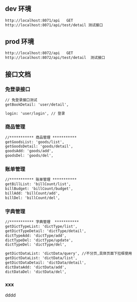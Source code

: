 ## dev 环境

```html
http://localhost:8071/api   GET
http://localhost:8071/api/test/detail 测试接口
```



## prod 环境

```html
http://localhost:8072/api   GET
http://localhost:8072/api/test/detail  测试接口
```



## 接口文档

### 免登录接口

```html
// 免登录接口测试
getBookDetail: 'user/detail',

login: 'user/login', // 登录
```

### 商品管理

```html
//*********** 商品管理 ***********
getGoodsList: 'goods/list',
getGoodsDetail: 'goods/detail',  
goodsAdd: 'goods/add',
goodsDel: 'goods/del',
```

### 账单管理

```html
//*********** 账单管理 ***********
getBillList: 'billCount/list',
billBudget: 'billCount/budget',
billAdd: 'billCount/add',
billDel: 'billCount/del',
```

### 字典管理

```html
//*********** 字典管理  ***********
getDictTypeList: 'dictType/list',
getDictTypeDetail: 'dictType/detail',  
dictTypeAdd: 'dictType/add',
dictTypeDel: 'dictType/update',
dictTypeDel: 'dictType/del',

getDictDataList: 'dictData/query', //不分页,具体页面下拉框使用
getDictDataList: 'dictData/list',
getDictDataDetail: 'dictData/detail',
dictDataAdd: 'dictData/add',
dictDataDel: 'dictData/del',
```





### xxx

dddd
